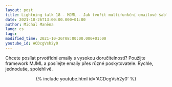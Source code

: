 ```yaml
---
layout: post
title: Lightning talk 18 - MJML - Jak tvořit multifunkční emailové šablony
date: 2021-10-26T13:00:00.000+01:00
author: Michal Maněna
lang: cs
tags:
modified_time: 2021-10-26T08:00:00.000+01:00
youtube_id: ACDcgVsh2y0
---
```

Chcete posílat prvotřídní emaily s vysokou doručitelností? Použijte framework MJML a posílejte emaily přes různé poskytovatele. Rychle, jednoduše, spolehlivě.

<center>
{% include youtube.html id='ACDcgVsh2y0' %}
</center>


